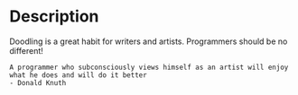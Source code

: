 # Description

Doodling is a great habit for writers and artists. Programmers should be no different!

```
A programmer who subconsciously views himself as an artist will enjoy what he does and will do it better
- Donald Knuth
```


